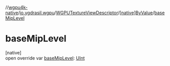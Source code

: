 //[wgpu4k-native](../../../../index.md)/[io.ygdrasil.wgpu](../../index.md)/[WGPUTextureViewDescriptor](../index.md)/[[native]ByValue](index.md)/[baseMipLevel](base-mip-level.md)

# baseMipLevel

[native]\
open override var [baseMipLevel](base-mip-level.md): [UInt](https://kotlinlang.org/api/core/kotlin-stdlib/kotlin/-u-int/index.html)